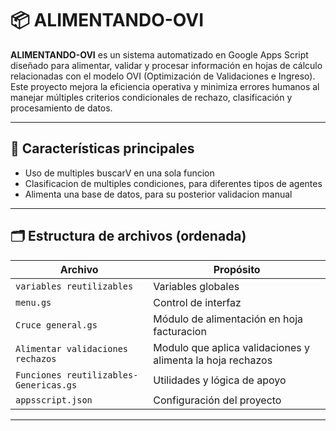 # 📦 ALIMENTANDO-OVI

**ALIMENTANDO-OVI** es un sistema automatizado en Google Apps Script diseñado para alimentar, validar y procesar información en hojas de cálculo relacionadas con el modelo OVI (Optimización de Validaciones e Ingreso). Este proyecto mejora la eficiencia operativa y minimiza errores humanos al manejar múltiples criterios condicionales de rechazo, clasificación y procesamiento de datos.

---

## 🧠 Características principales

- Uso de multiples buscarV en una sola funcion
- Clasificacion de multiples condiciones, para diferentes tipos de agentes
- Alimenta una base de datos, para su posterior validacion manual
 

---

## 🗂️ Estructura de archivos (ordenada)

| Archivo                                 | Propósito                            |
|----------------------------------------|-----------------------------------------------------------|
| `variables reutilizables`              | Variables globales
| `menu.gs`                              | Control de interfaz                                       |
| `Cruce general.gs`                     | Módulo de alimentación en hoja facturacion                |
| `Alimentar validaciones rechazos`      | Modulo que aplica validaciones y alimenta la hoja rechazos|                                                      |
| `Funciones reutilizables-Genericas.gs` | Utilidades y lógica de apoyo         |
| `appsscript.json`                      | Configuración del proyecto           |

---


